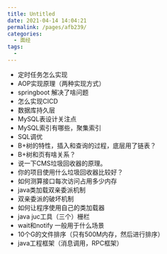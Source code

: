 ```yaml
---
title: Untitled
date: 2021-04-14 14:04:21
permalink: /pages/afb239/
categories:
  - 面经
tags:
  - 
---
```


- 定时任务怎么实现
- AOP实现原理（两种实现方式）
- springboot 解决了啥问题
- 怎么实现CICD
- 数据库持久层
- MySQL表设计关注点
- MySQL索引有哪些，聚集索引
- SQL调优
- B+树的特性，插入和查询的过程，底层用了链表？
- B+树和页有啥关系？
- 说一下CMS垃圾回收器的原理。
- 你的项目使用什么垃圾回收器比较好？
- 如何测算接口每次访问占用多少内存
- java类加载双亲委派机制
- 双亲委派的破坏机制
- 如何让程序使用自己的类加载器
- java juc工具（三个）栅栏
- wait和notify 一般用于什么场景
- 10个G的文件排序（只有500M内存，然后进行排序）
- java工程框架（消息调用，RPC框架）

